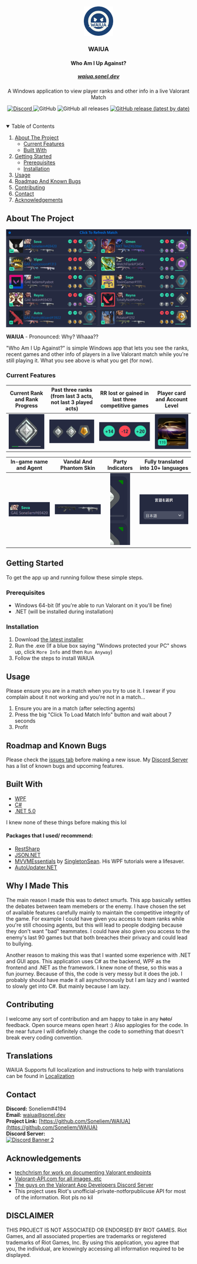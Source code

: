 <p align="center">
  <a href="https://github.com/Soneliem/WAIUA">
    <img src="Screenshots/logo.png" alt="Logo" width="80" height="80">
  </a>
</p>
<h3 align="center">WAIUA</h3>
<h4 align="center">Who Am I Up Against?</h4>
<a href="https://waiua.sonel.dev"><h5 align="center">waiua.sonel.dev</h5></a>

  <p align="center">
    A Windows application to view player ranks and other info in a live Valorant Match</p>
    <p align="center">
    <a href="https://discord.gg/X7CYCeZSRK">
      <img alt="Discord" src="https://img.shields.io/discord/881790284613185546?color=blue&label=discord">
    </a>
    <img alt="GitHub" src="https://img.shields.io/github/license/Soneliem/WAIUA?color=blue">
    <img alt="GitHub all releases" src="https://img.shields.io/github/downloads/Soneliem/WAIUA/total?color=blue">
    <a href="https://github.com/Soneliem/WAIUA/releases/latest/download/WAIUA.exe">
      <img alt="GitHub release (latest by date)" src="https://img.shields.io/github/v/release/Soneliem/WAIUA">
    </a>
    </p>

  <br />

<details open="open">
  <summary>Table of Contents</summary>
  <ol>
    <li>
      <a href="#about-the-project">About The Project</a>
      <ul>
      <li><a href="#current-features">Current Features</a></li>
      <li><a href="#built-with">Built With</a></li>
      </ul>
    </li>
    <li>
      <a href="#getting-started">Getting Started</a>
      <ul>
        <li><a href="#prerequisites">Prerequisites</a></li>
        <li><a href="#installation">Installation</a></li>
      </ul>
    </li>
    <li><a href="#usage">Usage</a></li>
    <li><a href="#roadmap-and-known-bugs">Roadmap And Known Bugs</a></li>
    <li><a href="#contributing">Contributing</a></li>
    <li><a href="#contact">Contact</a></li>
    <li><a href="#acknowledgements">Acknowledgements</a></li>
  </ol>
</details>

## About The Project
![Screenshot](Screenshots/main.png)

**WAIUA** - Pronounced: Why? Whaaa??

"Who Am I Up Against?" is simple Windows app that lets you see the ranks, recent games and other info of players in a live Valorant match while you're still playing it. What you see above is what you get (for now).

### Current Features

|Current Rank and Rank Progress|Past three ranks (from last 3 acts, not last 3 played acts)|RR lost or gained in last three competitive games|Player card and Account Level|
|:---:|:---:|:---:|:---:|
|![rank](Screenshots/rank.png)|![rank](Screenshots/pranks.png)|![rank](Screenshots/history.png)|![card](Screenshots/card.png)|

|In-game name and Agent|Vandal And Phantom Skin|Party Indicators|Fully translated into 10+ languages|
|:---:|:---:|:---:|:---:|
|![name](Screenshots/name.png)|![skin](Screenshots/skin.png)|![party](Screenshots/party.png)|![translation](Screenshots/language.png)|
## Getting Started

To get the app up and running follow these simple steps.

### Prerequisites

* Windows 64-bit (If you're able to run Valorant on it you'll be fine)
* .NET (will be installed during installation)

### Installation

1. Download [the latest installer](https://github.com/Soneliem/WAIUA/releases/latest/download/WAIUA.exe)
2. Run the .exe (If a blue box saying "Windows protected your PC" shows up, click `More Info` and then `Run Anyway`)
3. Follow the steps to install WAIUA

## Usage

Please ensure you are in a match when you try to use it. I swear if you complain about it not working and you're not in a match...

1. Ensure you are in a match (after selecting agents)
2. Press the big "Click To Load Match Info" button and wait about 7 seconds
3. Profit

## Roadmap and Known Bugs

Please check the [issues tab](https://github.com/Soneliem/WAIUA/issues) before making a new issue. My [Discord Server](https://discord.gg/X7CYCeZSRK) has a list of known bugs and upcoming features.

## Built With
* [WPF](https://docs.microsoft.com/en-us/dotnet/desktop/wpf/?view=netdesktop-5.0)
* [C#](https://docs.microsoft.com/en-us/dotnet/csharp/)
* [.NET 5.0](https://dotnet.microsoft.com/)

I knew none of these things before making this lol

#### Packages that I used/ recommend:
* [RestSharp](https://restsharp.dev/)
* [JSON.NET](https://www.newtonsoft.com/json)
* [MVVMEssentials](https://www.nuget.org/packages/MVVMEssentials.WPF) by [SingletonSean](https://www.youtube.com/channel/UC7X9mQ_XtTYWzr9Tf_NYcIg). His WPF tutorials were a lifesaver.
* [AutoUpdater.NET](https://github.com/ravibpatel/AutoUpdater.NET)

## Why I Made This

The main reason I made this was to detect smurfs. This app basically settles the debates between team memebers or the enemy. I have chosen the set of available features carefully mainly to maintain the competitive integrity of the game. For example I could have given you access to team ranks while you're still choosing agents, but this will lead to people dodging because they don't want "bad" teammates. I could have also given you access to the enemy's last 90 games but that both breaches their privacy and could lead to bullying.

Another reason to making this was that I wanted some experience with .NET and GUI apps. This application uses C# as the backend, WPF as the frontend and .NET as the framework. I knew none of these, so this was a fun journey. Because of this, the code is very messy but it does the job. I probably should have made it all asynchronously but I am lazy and I wanted to slowly get into C#. But mainly because I am lazy.

## Contributing

I welcome any sort of contribution and am happy to take in any ~~hate/~~ feedback. Open source means open heart :) Also applogies for the code. In the near future I will definitely change the code to something that doesn't break every coding convention.

## Translations

WAIUA Supports full localization and instructions to help with translations can be found in [Localization](https://github.com/Soneliem/WAIUA/blob/master/Localization.md)

## Contact

**Discord:** Soneliem#4194  
**Email:** [waiua@sonel.dev](mailto:waiua@sonel.dev)  
**Project Link:** [https://github.com/Soneliem/WAIUA](https://github.com/Soneliem/WAIUA)  
**Discord Server:**  
[![Discord Banner 2](https://discordapp.com/api/guilds/881790284613185546/widget.png?style=banner2)](https://discord.gg/X7CYCeZSRK)  

## Acknowledgements

* [techchrism for work on documenting Valorant endpoints](https://github.com/techchrism/valorant-api-docs)
* [Valorant-API.com for all images, etc](https://valorant-api.com/)
* [The guys on the Valorant App Developers Discord Server](https://discord.gg/a9yzrw3KAm)
* This project uses Riot's unofficial-private-notforpublicuse API for most of the information. Riot pls no kil

## DISCLAIMER
THIS PROJECT IS NOT ASSOCIATED OR ENDORSED BY RIOT GAMES. Riot Games, and all associated properties are trademarks or registered trademarks of Riot Games, Inc.
By using this application, you agree that you, the individual, are knowingly accessing all information required to be displayed.
